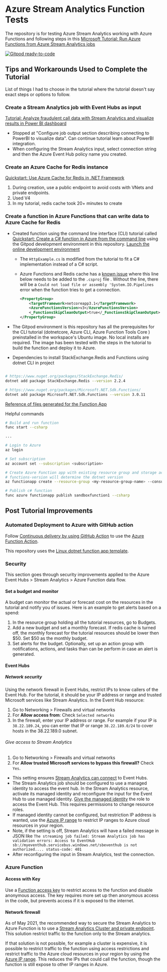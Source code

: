 # Azure Stream Analytics Function Tests

The repository is for testing Azure Stream Analytics working with Azure Functions and following steps in this [Microsoft Tutorial: Run Azure Functions from Azure Stream Analytics jobs](https://docs.microsoft.com/en-us/azure/stream-analytics/stream-analytics-with-azure-functions)

[![Gitpod ready-to-code](https://img.shields.io/badge/Gitpod-ready--to--code-blue?logo=gitpod)](https://gitpod.io/#https://github.com/justintungonline/azure-sa-function-tests)

## Tips and Workarounds Used to Complete the Tutorial

List of things I had to choose in the tutorial where the tutorial doesn't say exact steps or options to follow.

### Create a Stream Analytics job with Event Hubs as input

[Tutorial: Analyze fraudulent call data with Stream Analytics and visualize results in Power BI dashboard](https://docs.microsoft.com/en-us/azure/stream-analytics/stream-analytics-real-time-fraud-detection)

- Stopped at "Configure job output section describing connecting to PowerBI to visualize data". Can continue tutorial learn about PowerBI integration.
- When configuring the Stream Analytics input, select connection string and then the Azure Event Hub policy name you created.

### Create an Azure Cache for Redis instance

[Quickstart: Use Azure Cache for Redis in .NET Framework](https://docs.microsoft.com/en-us/azure/azure-cache-for-redis/cache-dotnet-how-to-use-azure-redis-cache#create-a-cache)

1. During creation, use a public endpoint to avoid costs with VNets and private endpoints.
2. Used V4
3. In my tutorial, redis cache took 20+ minutes to create

### Create a function in Azure Functions that can write data to Azure Cache for Redis

- Created function using the command line interface (CLI) tutorial called [Quickstart: Create a C# function in Azure from the command line](https://docs.microsoft.com/en-us/azure/azure-functions/create-first-function-cli-csharp?tabs=azure-cli%2Ccurl) using the Gitpod development environment in this repository. [Launch the online development environment](https://gitpod.io/#https://github.com/justintungonline/azure-sa-function-tests)
  - The `HttpExample.cs` is modified from the tutorial to fit a C# implementation instead of a C# script.
  - Azure Functions and Redis cache has a [known issue](https://github.com/StackExchange/StackExchange.Redis/issues/1655) where this line below needs to be added to the `.csproj` file . Without the line, there will be a `Could not load file or assembly 'System.IO.Pipelines` error when the function tries to get a connection.

    ```xml
    <PropertyGroup>
        <TargetFramework>netcoreapp3.1</TargetFramework>
        <AzureFunctionsVersion>v3</AzureFunctionsVersion>
        <_FunctionsSkipCleanOutput>true</_FunctionsSkipCleanOutput> <!-- *** this line was added *** -->
    </PropertyGroup>
    ```

- The Gitpod environment is this repository has all the prerequisites for the CLI tutorial (dotnetcore, Azure CLI, Azure Function Tools Core ) preinstalled in the workspace's Ubuntu image. No local installs are required. The image has been tested with the steps in the tutorial to build the function and deploy it to Azure.
- Dependencies to install StackExchange.Redis and Functions using dotnet CLI in project

```sh

# https://www.nuget.org/packages/StackExchange.Redis/
dotnet add package StackExchange.Redis --version 2.2.4

# https://www.nuget.org/packages/Microsoft.NET.Sdk.Functions/
dotnet add package Microsoft.NET.Sdk.Functions --version 3.0.11

```

[Reference of files generated for the Function App](https://docs.microsoft.com/en-us/azure/azure-functions/functions-develop-vs-code?tabs=csharp#generated-project-files)

Helpful commands

```sh
# Build and run function
func start --csharp

...

# Login to Azure
az login

# Set subscription
az account set --subscription <subscription>

# Create Azure Function app with existing resource group and storage account I created in advance of creating the function, then publish
# functions-version will determine the dotnet version
az functionapp create --resource-group <my-resource-group-name> --consumption-plan-location canadacentral --functions-version 3 --name sandboxfunction1 --storage-account sandboxstorageaccount

# Publish c# function
func azure functionapp publish sandboxfunction1 --csharp
```

## Post Tutorial Improvements

### Automated Deployment to Azure with GitHub action

Follow [Continuous delivery by using GitHub Action](https://docs.microsoft.com/en-us/azure/azure-functions/functions-how-to-github-actions?tabs=dotnet) to use the [Azure Function Action](https://github.com/marketplace/actions/azure-functions-action).

This repository uses the [Linux dotnet function app template](https://github.com/Azure/actions-workflow-samples/blob/master/FunctionApp/linux-dotnet-functionapp-on-azure.yml).

### Security

This section goes through security improvements applied to the Azure Event Hubs > Stream Analytics > Azure Function data flow.

#### Set a budget and monitor

A budget can monitor the actual or forecast cost on the resources in the tutorial and notify you of issues. Here is an example to get alerts based on a spend:

1. In the resource group holding all the tutorial resources, go to Budgets.
2. Add a new budget and set a monthly forecast. If redis cache is turned off, the monthly forecast for the tutorial resources should be lower then $50. Set $50 as the monthly budget.
3. Set alerts for the budget. Optionally, set up an action group with notifications, actions, and tasks than can be perform in case an alert is generated.

#### Event Hubs

##### Network security

Using the network firewall in Event Hubs, restrict IPs to know callers of the Event Hub. For the tutorial, it should be your IP address or range and trusted Microsoft services like Stream Analytics. In the Event Hub resource:

1. Go to Networking > Firewalls and virtual networks
2. For **Allow access from**: Check `Selected networks`
3. In the firewall, enter your IP address or range. For example if your IP is `38.22.189.24`, you can enter that IP or range `38.22.189.0/24` to cover hosts in the 38.22.189.0 subnet.

###### Give access to Stream Analytics

1. Go to Networking > Firewalls and virtual networks
2. For **Allow trusted Microsoft services to bypass this firewall?** Check `Yes`.

- This setting ensures [Stream Analytics can connect](https://docs.microsoft.com/en-us/azure/event-hubs/event-hubs-ip-filtering) to Event Hubs.
- The Stream Analytics job should be configured to use a managed identity to access the event hub. In the Stream Analytics resource, activate its managed identity and reconfigure the input for the Event Hub to use managed identity. [Give the managed identity](https://docs.microsoft.com/en-us/azure/stream-analytics/event-hubs-managed-identity) the role to access the Event Hub. This requires permissions to change resource roles.
- If managed identity cannot be configured, but restriction IP address is wanted, use the [Azure IP range](https://www.microsoft.com/en-us/download/details.aspx?id=56519) to restrict IP ranges to Azure cloud resources in your region.
- Note, if the setting is off, Stream Analytics will have a failed message in JSON like `The streaming job failed: Stream Analytics job has validation errors: Access to EventHub sb://myeventhub.servicebus.windows.net/sbeventhub is not authorized.... status-code: 401`
- After reconfiguring the input in Stream Analytics, test the connection.

### Azure Function

#### Access with Key

Use a [Function access key](https://docs.microsoft.com/en-us/azure/azure-functions/functions-bindings-http-webhook-trigger?tabs=csharp#authorization-keys) to restrict access to the function and disable anonymous access. The key requires more set up then anonymous access in the code, but prevents access if it is exposed to the internet.

#### Network firewall

As of May 2021, the recommended way to secure the Stream Analytics to Azure Function is to use a [Stream Analytics Cluster and private endpoint](https://docs.microsoft.com/en-us/azure/stream-analytics/private-endpoints). This solution restrict traffic to the function only to the Stream analytics.

If that solution is not possible, for example a cluster is expensive, it is possible to restrict traffic to the function using access restrictions and restrict traffic to the Azure cloud resources in your region by using the [Azure IP range](https://www.microsoft.com/en-us/download/details.aspx?id=56519). This reduces the IPs that could call the function, though the function is still expose to other IP ranges in Azure.
